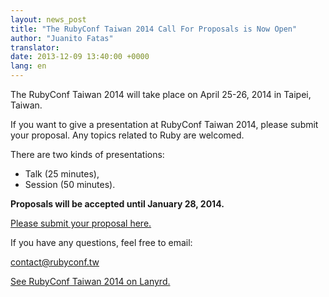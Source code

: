 ```yaml
---
layout: news_post
title: "The RubyConf Taiwan 2014 Call For Proposals is Now Open"
author: "Juanito Fatas"
translator:
date: 2013-12-09 13:40:00 +0000
lang: en
---
```


The RubyConf Taiwan 2014 will take place on April 25-26, 2014 in Taipei, Taiwan.

If you want to give a presentation at RubyConf Taiwan 2014, please submit your
proposal. Any topics related to Ruby are welcomed.

There are two kinds of presentations:

* Talk (25 minutes),
* Session (50 minutes).

**Proposals will be accepted until January 28, 2014.**

[Please submit your proposal here.][submit-proposal]

If you have any questions, feel free to email:

contact@rubyconf.tw

[See RubyConf Taiwan 2014 on Lanyrd.][rubyconf-tw-2014-lanyrd]

[rubyconf-tw-2014-lanyrd]: http://lanyrd.com/2014/rubyconftw/
[submit-proposal]: https://kktix.com/events/rubyconftw2014-cfp?locale=en
